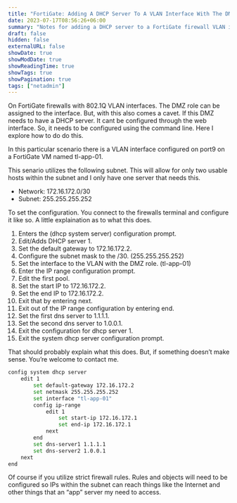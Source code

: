 ```yaml
---
title: "FortiGate: Adding A DHCP Server To A VLAN Interface With The DMZ Role"
date: 2023-07-17T08:56:26+06:00
summary: "Notes for adding a DHCP server to a FortiGate firewall VLAN interface with the DMZ role through cli."
draft: false
hidden: false
externalURL: false
showDate: true
showModDate: true
showReadingTime: true
showTags: true
showPagination: true
tags: ["netadmin"]
---
```


On FortiGate firewalls with 802.1Q VLAN interfaces. The DMZ role can be assigned to the interface. But, with this also comes a cavet. If this DMZ needs to have a DHCP server. It cant be configured through the web interface. So, it needs to be configured using the command line. Here I explore how to do do this.

In this particular scenario there is a VLAN interface configured on port9 on a FortiGate VM named tl-app-01.

This senario utilizes the following subnet. This will allow for only two usable hosts within the subnet and I only have one server that needs this.

- Network: 172.16.172.0/30
- Subnet: 255.255.255.252

To set the configuration. You connect to the firewalls terminal and configure it like so. A little explaination as to what this does.

1. Enters the (dhcp system server) configuration prompt.
2. Edit/Adds DHCP server 1.
3. Set the default gateway to 172.16.172.2.
4. Configure the subnet mask to the /30. (255.255.255.252)
5. Set the interface to the VLAN with the DMZ role. (tl-app-01)
6. Enter the IP range configuration prompt.
7. Edit the first pool.
8. Set the start IP to 172.16.172.2.
9. Set the end IP to 172.16.172.2.
10. Exit that by entering next.
11. Exit out of the IP range configuration by entering end.
12. Set the first dns server to 1.1.1.1.
13. Set the second dns server to 1.0.0.1.
14. Exit the configuration for dhcp server 1.
15. Exit the system dhcp server configuration prompt.

That should probably explain what this does. But, if something doesn’t make sense. You’re welcome to contact me.

```sh
config system dhcp server
    edit 1
        set default-gateway 172.16.172.2
        set netmask 255.255.255.252
        set interface "tl-app-01"
        config ip-range
            edit 1
                set start-ip 172.16.172.1
                set end-ip 172.16.172.1
            next
        end
        set dns-server1 1.1.1.1
        set dns-server2 1.0.0.1
    next
end
```

Of course if you utilize strict firewall rules. Rules and objects will need to be configured so IPs within the subnet can reach things like the Internet and other things that an “app” server my need to access.